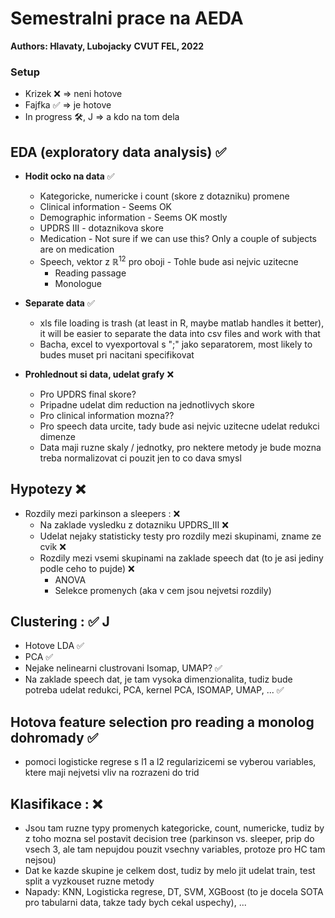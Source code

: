 # Semestralni prace na AEDA

**Authors: Hlavaty, Lubojacky**
**CVUT FEL, 2022**


### Setup
- Krizek :x: => neni hotove
- Fajfka :white_check_mark: => je hotove
- In progress :hammer_and_wrench:, J => a kdo na tom dela

## EDA (exploratory data analysis) :white_check_mark:
- **Hodit ocko na data** :white_check_mark:
    - Kategoricke, numericke i count (skore z dotazniku) promene
    - Clinical information - Seems OK
    - Demographic information - Seems OK mostly
    - UPDRS III - dotaznikova skore
    - Medication - Not sure if we can use this? Only a couple of subjects are on medication
    - Speech, vektor z $\mathbb{R}^{12}$ pro oboji - Tohle bude asi nejvic uzitecne
        - Reading passage
        - Monologue
        
- **Separate data** :white_check_mark:
    - xls file loading is trash (at least in R, maybe matlab handles it better), it will be easier to separate the data into csv files and work with that
    - Bacha, excel to vyexportoval s ";" jako separatorem, most likely to budes muset pri nacitani specifikovat
- **Prohlednout si data, udelat grafy** :x:
    - Pro UPDRS final skore?
    - Pripadne udelat dim reduction na jednotlivych skore
    - Pro clinical information mozna??
    - Pro speech data urcite, tady bude asi nejvic uzitecne udelat redukci dimenze
    - Data maji ruzne skaly / jednotky, pro nektere metody je bude mozna treba normalizovat ci pouzit jen to co dava smysl

## Hypotezy :x:
- Rozdily mezi parkinson a sleepers : :x:
    - Na zaklade vysledku z dotazniku UPDRS_III :x:
    - Udelat nejaky statisticky testy pro rozdily mezi skupinami, zname ze cvik :x:
    - Rozdily mezi vsemi skupinami na zaklade speech dat (to je asi jediny podle ceho to pujde) :x:
        - ANOVA
        - Selekce promenych (aka v cem jsou nejvetsi rozdily)

## Clustering : :white_check_mark: J
- Hotove LDA :white_check_mark:
- PCA :white_check_mark:
- Nejake nelinearni clustrovani Isomap, UMAP? :white_check_mark:
- Na zaklade speech dat, je tam vysoka dimenzionalita, tudiz bude potreba udelat redukci, PCA, kernel PCA, ISOMAP, UMAP, ... :white_check_mark:

## Hotova feature selection pro reading a monolog dohromady :white_check_mark:
- pomoci logisticke regrese s l1 a l2 regularizicemi se vyberou variables, ktere maji nejvetsi vliv na rozrazeni do trid

## Klasifikace : :x:
- Jsou tam ruzne typy promenych kategoricke, count, numericke, tudiz by z toho mozna sel postavit decision tree (parkinson vs. sleeper, prip do vsech 3, ale tam nepujdou pouzit vsechny variables, protoze pro HC tam nejsou)
- Dat ke kazde skupine je celkem dost, tudiz by melo jit udelat train, test split a vyzkouset ruzne metody
- Napady: KNN, Logisticka regrese, DT, SVM, XGBoost (to je docela SOTA pro tabularni data, takze tady bych cekal uspechy), ...
